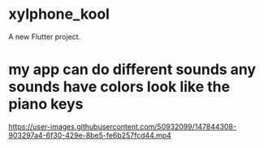 # xylphone_kool

A new Flutter project.

# my app can do different sounds any sounds have colors look like the piano keys

https://user-images.githubusercontent.com/50932099/147844308-903297a4-6f30-429e-8be5-fe6b257fcd44.mp4

